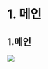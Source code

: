 # 1. 메인

**1.메인**
--------

![](https://kakaomobilitysupport.zendesk.com/hc/article_attachments/35376585522329)